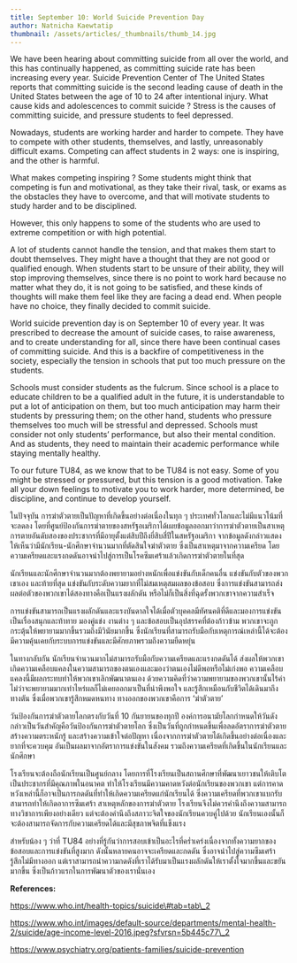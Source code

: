 ```yaml
---
title: September 10: World Suicide Prevention Day
author: Natnicha Kaewtatip
thumbnail: /assets/articles/_thumbnails/thumb_14.jpg
---
```


We have been hearing about committing suicide from all over the world,
and this has continually happened, as committing suicide rate has been
increasing every year. Suicide Prevention Center of The United States
reports that committing suicide is the second leading cause of death in
the United States between the age of 10 to 24 after intentional injury.
What cause kids and adolescences to commit suicide ? Stress is the
causes of committing suicide, and pressure students to feel depressed.

Nowadays, students are working harder and harder to compete. They have
to compete with other students, themselves, and lastly, unreasonably
difficult exams. Competing can affect students in 2 ways: one is
inspiring, and the other is harmful.

What makes competing inspiring ? Some students might think that
competing is fun and motivational, as they take their rival, task, or
exams as the obstacles they have to overcome, and that will motivate
students to study harder and to be disciplined.

However, this only happens to some of the students who are used to
extreme competition or with high potential.

A lot of students cannot handle the tension, and that makes them start
to doubt themselves. They might have a thought that they are not good or
qualified enough. When students start to be unsure of their ability,
they will stop improving themselves, since there is no point to work
hard because no matter what they do, it is not going to be satisfied,
and these kinds of thoughts will make them feel like they are facing a
dead end. When people have no choice, they finally decided to commit
suicide.

World suicide prevention day is on September 10 of every year. It was
prescribed to decrease the amount of suicide cases, to raise awareness,
and to create understanding for all, since there have been continual
cases of committing suicide. And this is a backfire of competitiveness
in the society, especially the tension in schools that put too much
pressure on the students.

Schools must consider students as the fulcrum. Since school is a place
to educate children to be a qualified adult in the future, it is
understandable to put a lot of anticipation on them, but too much
anticipation may harm their students by pressuring them; on the other
hand, students who pressure themselves too much will be stressful and
depressed. Schools must consider not only students’ performance, but
also their mental condition. And as students, they need to maintain
their academic performance while staying mentally healthy.

To our future TU84, as we know that to be TU84 is not easy. Some of you
might be stressed or pressured, but this tension is a good motivation.
Take all your down feelings to motivate you to work harder, more
determined, be discipline, and continue to develop yourself.

ในปัจจุบัน การฆ่าตัวตายเป็นปัญหาที่เกิดขึ้นอย่างต่อเนื่องในทุก ๆ
ประเทศทั่วโลกและไม่มีแนวโน้มที่จะลดลง
โดยที่ศูนย์ป้องกันการฆ่าตายของสหรัฐอเมริกาได้เผยข้อมูลออกมาว่าการฆ่าตัวตายเป็นสาเหตุการตายอันดับสองของประชากรที่มีอายุตั้งแต่สิบปีถึงยี่สิบสี่ปีในสหรัฐอเมริกา
จากข้อมูลดังกล่าวแสดงให้เห็นว่ามีนักเรียน-นักศึกษาจำนวนมากที่ตัดสินใจฆ่าตัวตาย
ซึ่งเป็นสาเหตุมาจากความเครียด
โดยความเครียดและแรงกดดันอาจนำไปสู่การเป็นโรคซึมเศร้าแล้วเกิดการฆ่าตัวตายในที่สุด

นักเรียนและนักศึกษาจำนวนมากต้องพยายามอย่างหนักเพื่อแข่งขันกับเด็กคนอื่น
แข่งขันกับตัวของพวกเขาเอง และท้ายที่สุด
แข่งขันกับระดับความยากที่ไม่สมเหตุสมผลของข้อสอบ
ซึ่งการแข่งขันสามารถส่งผลต่อตัวของพวกเขาได้สองทางคือเป็นแรงผลักดัน
หรือไม่ก็เป็นสิ่งที่ฉุดรั้งพวกเขาจากความสำเร็จ

การแข่งขันสามารถเป็นแรงผลักดันและแรงบันดาลใจได้เมื่อตัวบุคคลมีทัศนคติที่ดีและมองการแข่งขันเป็นเรื่องสนุกและท้าทาย
มองคู่แข่ง งานต่าง ๆ และข้อสอบเป็นอุปสรรคที่ต้องก้าวข้าม
พวกเขาจะถูกกระตุ้นให้พยายามมากขึ้นรวมถึงมีวินัยมากขึ้น
ซึ่งนักเรียนที่สามารถรับมือกับเหตุการณ์เหล่านี้ได้จะต้องมีความคุ้นเคยกับระบบการแข่งขันและมีศักยภาพรวมถึงความยืดหยุ่น

ในทางกลับกัน นักเรียนจำนวนมากไม่สามารถรับมือกับความเครียดและแรงกดดันได้
ส่งผลให้พวกเขาเกิดความเคลือบแคลงในความสามารถของตนเองและมองว่าตนเองไม่ดีพอหรือไม่เก่งพอ
ความเคลือบแคลงนี้มีผลกระทบทำให้พวกเขาเลิกพัฒนาตนเอง
ด้วยความคิดที่ว่าความพยายามของพวกเขานั้นไร้ค่า
ไม่ว่าจะพยายามมากเท่าไหร่ผลก็ไม่เคยออกมาเป็นที่น่าพึงพอใจ
และรู้สึกเหมือนกับชีวิตได้เดินมาถึงทางตัน ซึ่งเมื่อพวกเขารู้สึกหมดหนทาง
ทางออกของพวกเขาคือการ ‘ฆ่าตัวตาย’

วันป้องกันการฆ่าตัวตายโลกตรงกับวันที่ 10 กันยายนของทุกปี
องค์การอนามัยโลกกำหนดให้วันดังกล่าวเป็นวันสำคัญคือวันป้องกันการฆ่าตัวตายโลก
ซึ่งเป็นวันที่ถูกกำหนดขึ้นเพื่อลดอัตราการฆ่าตัวตาย สร้างความตระหนักรู้
และสร้างความเข้าใจต่อปัญหา
เนื่องจากการฆ่าตัวตายได้เกิดขึ้นอย่างต่อเนื่องและยากที่จะควบคุม
อันเป็นผลมาจากอัตราการแข่งขันในสังคม
รวมถึงความเครียดที่เกิดขึ้นในนักเรียนและนักศึกษา

โรงเรียนจะต้องถือนักเรียนเป็นศูนย์กลาง
โดยการที่โรงเรียนเป็นสถานศึกษาที่พัฒนาเยาวชนให้เติบโตเป็นประชากรที่มีคุณภาพในอนาคต
ทำให้โรงเรียนมีความคาดหวังต่อนักเรียนของพวกเขา
แต่การคาดหวังเหล่านี้ก็อาจเป็นการกดดันที่ทำให้เกิดความเครียดแก่นักเรียนได้
ซึ่งความเครียดที่พวกเขาแบกรับสามารถทำให้เกิดอาการซึมเศร้า
สาเหตุหลักของการฆ่าตัวตาย
โรงเรียนจึงไม่ควรคำนึงถึงความสามารถทางวิชาการเพียงอย่างเดียว
แต่จะต้องคำนึงถึงสภาวะจิตใจของนักเรียนควบคู่ไปด้วย
นักเรียนเองนั้นก็จะต้องสามารถจัดการกับความเครียดได้และมีสุขภาพจิตที่แข็งแรง

สำหรับน้อง ๆ ว่าที่ TU84
อย่างที่รู้กันว่าการสอบเข้าเป็นอะไรที่คร่ำเคร่งเนื่องจากทั้งความยากของข้อสอบและการแข่งขันที่สูงมาก
ดังนั้นหลายคนอาจจะเครียดและกดดัน ซึ่งอาจนำไปสู่ความซึมเศร้า
รู้สึกไม่มีทางออก
แต่เราสามารถนำความกดดังที่เราได้รับมาเป็นแรงผลักดันให้เราตั้งใจมากขึ้นและขยันมากขึ้น
ซึ่งเป็นก้าวแรกในการพัฒนาตัวของเรานั่นเอง

**References:**

https://www.who.int/health-topics/suicide\#tab=tab\_2

https://www.who.int/images/default-source/departments/mental-health-2/suicide/age-income-level-2016.jpeg?sfvrsn=5b445c77\_2

https://www.psychiatry.org/patients-families/suicide-prevention
